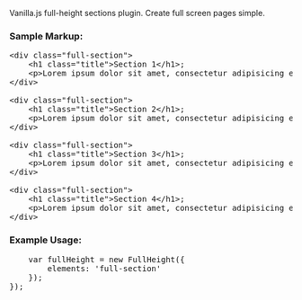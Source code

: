 Vanilla.js full-height sections plugin. Create full screen pages simple.

### Sample Markup:
<pre>&lt;div class="full-section">
	&lt;h1 class="title">Section 1&lt/h1>;
	&lt;p>Lorem ipsum dolor sit amet, consectetur adipisicing elit, sed do eiusmod tempor incididunt ut labore et dolore magna aliqua.&lt;/p>
&lt;/div>

&lt;div class="full-section">
	&lt;h1 class="title">Section 2&lt/h1>;
	&lt;p>Lorem ipsum dolor sit amet, consectetur adipisicing elit, sed do eiusmod tempor incididunt ut labore et dolore magna aliqua.&lt;/p>
&lt;/div>

&lt;div class="full-section">
	&lt;h1 class="title">Section 3&lt/h1>;
	&lt;p>Lorem ipsum dolor sit amet, consectetur adipisicing elit, sed do eiusmod tempor incididunt ut labore et dolore magna aliqua.&lt;/p>
&lt;/div>

&lt;div class="full-section">
	&lt;h1 class="title">Section 4&lt/h1>;
	&lt;p>Lorem ipsum dolor sit amet, consectetur adipisicing elit, sed do eiusmod tempor incididunt ut labore et dolore magna aliqua.&lt;/p>
&lt;/div>
</pre>

### Example Usage:
<pre>
    var fullHeight = new FullHeight({
    	elements: 'full-section'
    });
});</pre>

